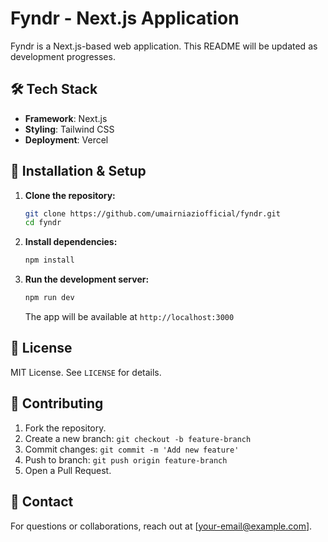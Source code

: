 # Fyndr - Next.js Application

Fyndr is a Next.js-based web application. This README will be updated as development progresses.

## 🛠 Tech Stack

- **Framework**: Next.js
- **Styling**: Tailwind CSS
- **Deployment**: Vercel

## 🔧 Installation & Setup

1. **Clone the repository:**

   ```sh
   git clone https://github.com/umairniaziofficial/fyndr.git
   cd fyndr
   ```

2. **Install dependencies:**

   ```sh
   npm install
   ```

3. **Run the development server:**
   ```sh
   npm run dev
   ```
   The app will be available at `http://localhost:3000`

## 📄 License

MIT License. See `LICENSE` for details.

## 🤝 Contributing

1. Fork the repository.
2. Create a new branch: `git checkout -b feature-branch`
3. Commit changes: `git commit -m 'Add new feature'`
4. Push to branch: `git push origin feature-branch`
5. Open a Pull Request.

## 🌟 Contact

For questions or collaborations, reach out at [your-email@example.com].

